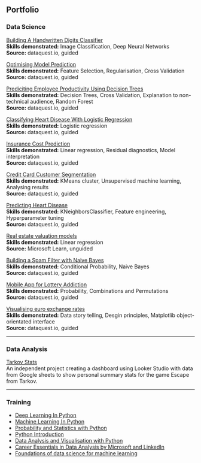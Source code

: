 ## Portfolio

### Data Science

[Building A Handwritten Digits Classifier](https://github.com/srapsons/data-science/blob/ecf9c37327b923844eb2a95fc7b84ca3344872bf/Building%20a%20handwritten%20digits%20classifier.ipynb)  
**Skills demonstrated:** Image Classification, Deep  Neural Networks   
**Source:** dataquest.io, guided 

[Optimising Model Prediction](https://github.com/srapsons/data-science/blob/ecf9c37327b923844eb2a95fc7b84ca3344872bf/Optimising%20model%20prediction.ipynb)  
**Skills demonstrated:** Feature Selection, Regularisation, Cross Validation  
**Source:** dataquest.io, guided 

[Prediciting Employee Productivity Using Decision Trees](https://github.com/srapsons/data-science/blob/5b3ea3ea46af9631c9ff6debf0f56e31fba5628c/Predicitng%20Employee%20Productivity.ipynb)  
**Skills demonstrated:** Decision Trees, Cross Validation, Explanation to non-technical audience, Random Forest  
**Source:** dataquest.io, guided 

[Classifying Heart Disease With Logistic Regression](https://github.com/srapsons/data-science/blob/5b3ea3ea46af9631c9ff6debf0f56e31fba5628c/Classifying%20heart%20disease%20with%20logistic%20regression.pynb.ipynb)  
**Skills demonstrated:** Logistic regression  
**Source:** dataquest.io, guided 

[Insurance Cost Prediction](https://github.com/srapsons/data-science/blob/c0c6fa7645eb4aa32701054f7e574c7b7864d930/Predicting%20Insurance%20Costs.ipynb)  
**Skills demonstrated:** Linear regression, Residual diagnostics, Model interpretation  
**Source:** dataquest.io, guided 

[Credit Card Customer Segmentation](https://github.com/srapsons/data-science/blob/9d0d7e0a5d7501c88d4274ea247511ac81f82b9b/Customer%20credit%20card%20segmentation.ipynb)  
**Skills demonstrated:** KMeans cluster, Unsupervised machine learning, Analysing results  
**Source:** dataquest.io, guided 

[Predicting Heart Disease](https://github.com/srapsons/data-science/blob/40718eea73d61faa8a26121a5559fc242f52212d/Predicting%20Heart%20Disease.ipynb)  
**Skills demonstrated:** KNeighborsClassifier, Feature engineering, Hyperparameter tuning  
**Source:** dataquest.io, guided 

[Real estate valuation models](https://github.com/srapsons/data-science/blob/429ca6f9605f8c685b000d3153c14548db735879/Real%20estate%20valuation%20models.ipynb)  
**Skills demonstrated:** Linear regression  
**Source:** Microsoft Learn, unguided

[Building a Spam Filter with Naive Bayes](https://github.com/srapsons/data-science/blob/6a7700c245414ded696dcf46e3fda51e0de189f7/Building%20a%20spam%20filter.ipynb)  
**Skills demonstrated:** Conditional Probability, Naive Bayes   
**Source:** dataquest.io, guided  

[Mobile App for Lottery Addiction](https://github.com/srapsons/data-science/blob/6a7700c245414ded696dcf46e3fda51e0de189f7/Mobile%20App%20for%20Lottery%20Addiction.ipynb)  
**Skills demonstrated:** Probability, Combinations and Permutations  
**Source:** dataquest.io, guided

[Visualising euro exchange rates](https://github.com/srapsons/data-science/blob/07503b4d2121e4cd4f2ccc33d38853de9bc6311b/Visualising%20euro%20exchange%20rates.ipynb)  
**Skills demonstrated:** Data story telling, Desgin principles, Matplotlib object-orientated interface  
**Source:** dataquest.io, guided

---

### Data Analysis

[Tarkov Stats](https://lookerstudio.google.com/reporting/48487e3f-a374-45ac-a5e1-5b3f7edfabb6/page/p_l3ac62070c)  
An independent project creating a dashboard using Looker Studio with data from Google sheets to show personal summary stats for the game Escape from Tarkov.

---

### Training

- [Deep Learning In Python](https://app.dataquest.io/view_cert/ZEBLBNHHRUNQ7ZV1JS8H)
- [Machine Learning In Python](https://app.dataquest.io/view_cert/8FGBZX5FQS7I36BO0Z4A)
- [Probability and Statistics with Python](https://app.dataquest.io/view_cert/I6ZE8BMRQPOPG32TDA6E)
- [Python Introduction](https://app.dataquest.io/view_cert/6L67DC3GQH89JFA9I9VQ)
- [Data Analysis and Visualisation with Python](https://app.dataquest.io/view_cert/H9BNFCI09AJS7K3T3F9M)
- [Career Essentials in Data Analysis by Microsoft and LinkedIn](https://www.linkedin.com/learning/certificates/db057afd7c60fe41e9d3f3c9541c65109d11bf87e65310c4591ea307a0a57eaa)
- [Foundations of data science for machine learning](https://learn.microsoft.com/en-us/training/achievements/learn.machinelearning.machine-learning-foundations-using-data-science.trophy?username=StuartParsons-8021&sharingId=A496E4E24E52D5B9)
